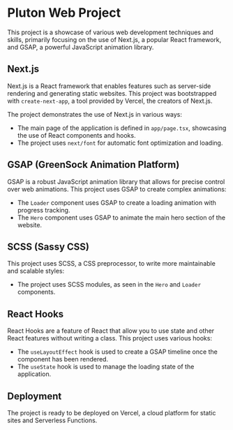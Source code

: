 # Pluton Web Project

This project is a showcase of various web development techniques and skills, primarily focusing on the use of Next.js, a popular React framework, and GSAP, a powerful JavaScript animation library.

## Next.js

Next.js is a React framework that enables features such as server-side rendering and generating static websites. This project was bootstrapped with `create-next-app`, a tool provided by Vercel, the creators of Next.js.

The project demonstrates the use of Next.js in various ways:

- The main page of the application is defined in `app/page.tsx`, showcasing the use of React components and hooks.
- The project uses `next/font` for automatic font optimization and loading.

## GSAP (GreenSock Animation Platform)

GSAP is a robust JavaScript animation library that allows for precise control over web animations. This project uses GSAP to create complex animations:

- The `Loader` component uses GSAP to create a loading animation with progress tracking.
- The `Hero` component uses GSAP to animate the main hero section of the website.

## SCSS (Sassy CSS)

This project uses SCSS, a CSS preprocessor, to write more maintainable and scalable styles:

- The project uses SCSS modules, as seen in the `Hero` and `Loader` components.

## React Hooks

React Hooks are a feature of React that allow you to use state and other React features without writing a class. This project uses various hooks:

- The `useLayoutEffect` hook is used to create a GSAP timeline once the component has been rendered.
- The `useState` hook is used to manage the loading state of the application.

## Deployment

The project is ready to be deployed on Vercel, a cloud platform for static sites and Serverless Functions.
